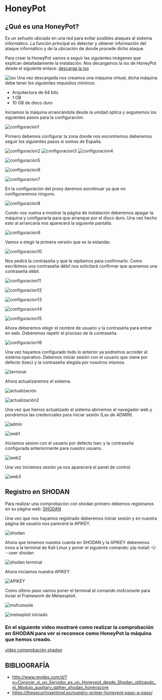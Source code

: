 # HoneyPot

## ¿Qué es una HoneyPot?

Es un señuelo ubicado en una red para evitar posibles ataques al sistema informático. La función principal es detectar y obtener información del ataque informático y de la ubicación de donde procede dicho ataque.

Para crear la HoneyPot vamos a seguir las siguientes imágenes que explican detalladamente la instalación.
Nos decargamos la iso de HoneyPot desde el siguiente enlace: [descarga la iso](https://github.com/dtag-dev-sec/tpotce/releases) 

![iso](https://github.com/isaacperezb/HoneyPot/blob/main/instalaci%C3%B3n/1.JPG)
Una vez descargada nos creamos una máquina virtual, dicha máquina debe tener los siguientes requisitos mínimos:
- Arquitectura de 64 bits
- 1 GB 
- 10 GB de disco duro

Iniciamos la máquina arrancándola desde la unidad optica y seguiremos los siguientes pasos para la configuración:

![configuracion1](https://github.com/isaacperezb/HoneyPot/blob/main/instalaci%C3%B3n/3.JPG)

Primero debemos configurar la zona donde nos encontremos deberemos seguir los siguientes pasos si somos de España.

![configuracion2](https://github.com/isaacperezb/HoneyPot/blob/main/instalaci%C3%B3n/4.JPG)
![configuracion3](https://github.com/isaacperezb/HoneyPot/blob/main/instalaci%C3%B3n/5.JPG)
![configuracion4](https://github.com/isaacperezb/HoneyPot/blob/main/instalaci%C3%B3n/6.JPG)

![configuracion5](https://github.com/isaacperezb/HoneyPot/blob/main/instalaci%C3%B3n/7.JPG)

![configuracion6](https://github.com/isaacperezb/HoneyPot/blob/main/instalaci%C3%B3n/8.JPG)

![configuracion7](https://github.com/isaacperezb/HoneyPot/blob/main/instalaci%C3%B3n/9.JPG)

En la configuración del proxy daremos aocntinuar ya que no configuraremos ninguno.

![configuracion8](https://github.com/isaacperezb/HoneyPot/blob/main/instalaci%C3%B3n/10.JPG)

Cundo nos vuelva a mostrar la página de instalación deberemos apagar la máquina y configurarla para que arranque por el disco duro. Una vez hecho esto al arrancarla nos aparecerá la siguiente pantalla.

![configuracion9](https://github.com/isaacperezb/HoneyPot/blob/main/instalaci%C3%B3n/11.JPG)

Vamos a elegir la primera versión que es la estandar.

![configuracion10](https://github.com/isaacperezb/HoneyPot/blob/main/instalaci%C3%B3n/12.JPG)

Nos pedirá la contraseña y que la repitamos para confirmarlo. Como escribimos una contraseña débil nos solicitará confirmar que queremos una contraseña débil.

![configuracion11](https://github.com/isaacperezb/HoneyPot/blob/main/instalaci%C3%B3n/13.JPG)

![configuracion12](https://github.com/isaacperezb/HoneyPot/blob/main/instalaci%C3%B3n/14.JPG)

![configuracion13](https://github.com/isaacperezb/HoneyPot/blob/main/instalaci%C3%B3n/15.JPG)

![configuracion14](https://github.com/isaacperezb/HoneyPot/blob/main/instalaci%C3%B3n/16.JPG)

![configuracion15](https://github.com/isaacperezb/HoneyPot/blob/main/instalaci%C3%B3n/17.JPG)

Ahora deberemos elegir el nombre de usuario y la contraseña para entrar en web. Deberemos repetir el proceso de la contraseña.

![configuracion16](https://github.com/isaacperezb/HoneyPot/blob/main/instalaci%C3%B3n/18.JPG)

Una vez hayamos configurado todo lo anterior ya podremos acceder al sistema operativo. Debemos iniciar sesión con el usuario que viene por defecto (tsec) y la contraseña elegida por nosotros mismos.

![terminal](https://github.com/isaacperezb/HoneyPot/blob/main/instalaci%C3%B3n/19.JPG)

Ahora actualizaremos el sistema.

![actualización](https://github.com/isaacperezb/HoneyPot/blob/main/instalaci%C3%B3n/20.JPG)

![actualización2](https://github.com/isaacperezb/HoneyPot/blob/main/instalaci%C3%B3n/21.JPG)

Una vez que hemos actualizado el sistema abriremos el navegador web y pondremos las credenciales para iniciar sesión (Las de ADMIN).

![admin](https://github.com/isaacperezb/HoneyPot/blob/main/instalaci%C3%B3n/22.JPG)

![web1](https://github.com/isaacperezb/HoneyPot/blob/main/instalaci%C3%B3n/23.JPG)

Iniciamos sesion con el usuario por defecto tsec y la contraseña configurada anteriormente para nuestro usuario.

![web2](https://github.com/isaacperezb/HoneyPot/blob/main/instalaci%C3%B3n/24.JPG)

Una vez iniciemos sesión ya nos aparecerá el panel de control.

![web3](https://github.com/isaacperezb/HoneyPot/blob/main/instalaci%C3%B3n/25.JPG)

## Registro en SHODAN

Para realizar una comprobación con shodan primero debemos registranos en su página web: [SHODAN](https://www.shodan.io/)

Una vez que nos hayamos registrado deberemos iniciar sesión y en nuestra página de usuario nos parecerá la APIKEY.

![shodan](https://github.com/isaacperezb/HoneyPot/blob/main/shodan/1.JPG)

Ahora que tenemos nuestra cuenta en SHODAN y la APIKEY deberemos irnos a la terminal de Kali Linux y poner el siguiente comando: pip install -U --user shodan 

![shodan terminal](https://github.com/isaacperezb/HoneyPot/blob/main/shodan/2.JPG)

Ahora iniciamos nuestra APIKEY.

![APIKEY](https://github.com/isaacperezb/HoneyPot/blob/main/shodan/3.JPG)

Como último paso vamos poner el terminal el comando msfconsole para inciar el Framework de Metaesploit.


![msfconsole](https://github.com/isaacperezb/HoneyPot/blob/main/shodan/4.JPG)

![metasploit iniciado](https://github.com/isaacperezb/HoneyPot/blob/main/shodan/5.JPG)

### En el siguiente vídeo mostraré como realizar la comprobación en SHODAN para ver si reconoce como HoneyPot la máquina que hemos creado.

[vídeo comprobación shadon](https://youtu.be/JgRTjfF9h_Q)

## BIBLIOGRAFÍA

- http://www.reydes.com/d/?q=Conocer_si_un_Servidor_es_un_Honeypot_desde_Shodan_utilizando_el_Modulo_auxiliary_gather_shodan_honeyscore
- https://thesecuritysentinel.es/nuestro-primer-honeypot-paso-a-paso/
